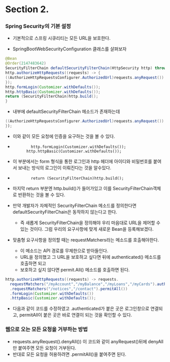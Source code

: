 # Section 2.

### Spring Security의 기본 설정

- 기본적으로 스프링 시큐리티는 모든 URL을 보호한다.

- SpringBootWebSecurityConfiguration 클래스를 살펴보자

```java
@Bean
@Order(2147483642)
SecurityFilterChain defaultSecurityFilterChain(HttpSecurity http) throws Exception {
http.authorizeHttpRequests((requests) -> {
((AuthorizeHttpRequestsConfigurer.AuthorizedUrl)requests.anyRequest()).authenticated();
});
http.formLogin(Customizer.withDefaults());
http.httpBasic(Customizer.withDefaults());
return (SecurityFilterChain)http.build();
}
```

- 내부에 defaultSecurityFilterChain 메소드가 존재하는데
```java
((AuthorizeHttpRequestsConfigurer.AuthorizedUrl)requests.anyRequest()).authenticated();
});
```
- 이와 같이 모든 요청에 인증을 요구하는 것을 볼 수 있다.

-             http.formLogin(Customizer.withDefaults());
            http.httpBasic(Customizer.withDefaults());
- 이 부분에서는 form 형식을 통한 로그인과 http 헤더에 아이디와 비밀번호를 붙여서 보내는 방식의 로그인이 이뤄진다는 것을 알수있다.

-             return (SecurityFilterChain)http.build();
- 마지막 return 부분엔 http.build()가 들어가있고 이를 SecurityFilterChain객체로 반환하는 것을 볼 수 있다.

- 만약 개발자가 자체적인 SecurityFilterChain 메소드를 정의한다면 defaultSecurityFilterChain은 동작하지 않는다고 한다.
  - 즉 새롭게 SecurityFilterChain을 정의해야 우리 마음대로 URL을 제어할 수 있는 것이다. 그럼 우리의 요구사항에 맞게 새로운 Bean을 등록해보겠다.
 
- 맞춤형 요구사항을 정의할 때는 requestMatchers라는 메소드를 호출해야한다.
  - 이 메소드는 API 경로를 무제한으로 받아들인다.
  - URL을 정의했고 그 URL을 보호하고 싶다면 뒤에 authenticated() 메소드를 호출하면 되고
  - 보호하고 싶지 않다면 permit.All() 메소드를 호출하면 된다.
```java 
http.authorizeHttpRequests((requests) -> requests.
  requestMatchers("/myAccount","/myBalance","/myLoans","/myCards").authenticated()
  .requestMatchers("/notices","/contact").permitAll())
  .formLogin(Customizer.withDefaults())
  .httpBasic(Customizer.withDefaults());
```

  - 다음과 같이 코드를 수정하였고 .authenticated가 붙은 곳은 로그인창으로 연결되고, permitAll이 붙은 곳은 바로 연결이 되는 것을 확인할 수 있다.
 
### 웹으로 오는 모든 요청을 거부하는 방법
- requests.anyRequest().denyAll()) 이 코드와 같이 anyRequest()뒤에 denyAll만 붙여주면 모든 요청이 거부된다.
- 반대로 모든 요청을 허용하려면 .permitAll()을 붙여주면 된다.
